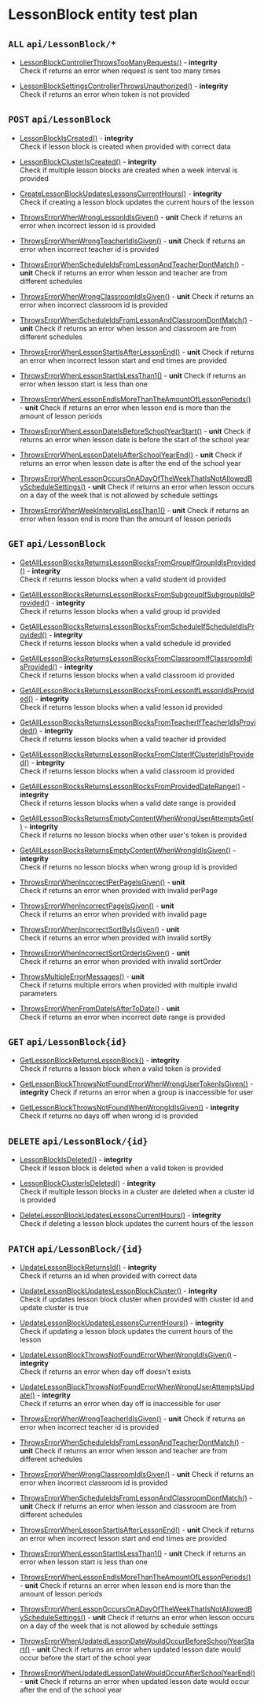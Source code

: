 # LessonBlock entity test plan

## `ALL` `api/LessonBlock/*`

- [LessonBlockControllerThrowsTooManyRequests()](../Entities/ELessonBlock/LessonBlockController.test.cs) - **integrity**  
  Check if returns an error when request is sent too many times

- [LessonBlockSettingsControllerThrowsUnauthorized()](../Entities/ELessonBlock/LessonBlockController.test.cs) - **integrity**  
  Check if returns an error when token is not provided

## `POST` `api/LessonBlock`

- [LessonBlockIsCreated()](../Entities/ELessonBlock/LessonBlockController.test.cs) - **integrity**  
  Check if lesson block is created when provided with correct data

- [LessonBlockClusterIsCreated()](../Entities/ELessonBlock/LessonBlockController.test.cs) - **integrity**  
  Check if multiple lesson blocks are created when a week interval is provided

- [CreateLessonBlockUpdatesLessonsCurrentHours()](../Entities/ELessonBlock/LessonBlockController.test.cs) - **integrity**  
  Check if creating a lesson block updates the current hours of the lesson

- [ThrowsErrorWhenWrongLessonIdIsGiven()](../Entities/ELessonBlock/CreateLessonBlockCommand.unit.cs) - **unit** 
  Check if returns an error when incorrect lesson id is provided

- [ThrowsErrorWhenWrongTeacherIdIsGiven()](../Entities/ELessonBlock/CreateLessonBlockCommand.unit.cs) - **unit** 
  Check if returns an error when incorrect teacher id is provided

- [ThrowsErrorWhenScheduleIdsFromLessonAndTeacherDontMatch()](../Entities/ELessonBlock/CreateLessonBlockCommand.unit.cs) - **unit** 
  Check if returns an error when lesson and teacher are from different schedules

- [ThrowsErrorWhenWrongClassroomIdIsGiven()](../Entities/ELessonBlock/CreateLessonBlockCommand.unit.cs) - **unit** 
  Check if returns an error when incorrect classroom id is provided

- [ThrowsErrorWhenScheduleIdsFromLessonAndClassroomDontMatch()](../Entities/ELessonBlock/CreateLessonBlockCommand.unit.cs) - **unit** 
  Check if returns an error when lesson and classroom are from different schedules

- [ThrowsErrorWhenLessonStartIsAfterLessonEnd()](../Entities/ELessonBlock/Commands/CreateLessonBlockCommand.unit.cs) - **unit** 
  Check if returns an error when incorrect lesson start and end times are provided

- [ThrowsErrorWhenLessonStartIsLessThan1()](../Entities/ELessonBlock/Commands/CreateLessonBlockCommand.unit.cs) - **unit** 
  Check if returns an error when lesson start is less than one

- [ThrowsErrorWhenLessonEndIsMoreThanTheAmountOfLessonPeriods()](../Entities/ELessonBlock/Commands/CreateLessonBlockCommand.unit.cs) - **unit** 
  Check if returns an error when lesson end is more than the amount of lesson periods

- [ThrowsErrorWhenLessonDateIsBeforeSchoolYearStart()](../Entities/ELessonBlock/Commands/CreateLessonBlockCommand.unit.cs) - **unit** 
  Check if returns an error when lesson date is before the start of the school year

- [ThrowsErrorWhenLessonDateIsAfterSchoolYearEnd()](../Entities/ELessonBlock/Commands/CreateLessonBlockCommand.unit.cs) - **unit** 
  Check if returns an error when lesson date is after the end of the school year

- [ThrowsErrorWhenLessonOccursOnADayOfTheWeekThatIsNotAllowedByScheduleSettings()](../Entities/ELessonBlock/Commands/CreateLessonBlockCommand.unit.cs) - **unit** 
  Check if returns an error when lesson occurs on a day of the week that is not allowed by schedule settings

- [ThrowsErrorWhenWeekIntervalIsLessThan1()](../Entities/ELessonBlock/Commands/CreateLessonBlockCommand.unit.cs) - **unit** 
  Check if returns an error when lesson end is more than the amount of lesson periods


## `GET` `api/LessonBlock`

- [GetAllLessonBlocksReturnsLessonBlocksFromGroupIfGroupIdIsProvided()](../Entities/ELessonBlock/LessonBlockController.test.cs) - **integrity**  
  Check if returns lesson blocks when a valid student id provided

- [GetAllLessonBlocksReturnsLessonBlocksFromSubgroupIfSubgroupIdIsProvided()](../Entities/ELessonBlock/LessonBlockController.test.cs) - **integrity**  
  Check if returns lesson blocks when a valid group id provided

- [GetAllLessonBlocksReturnsLessonBlocksFromScheduleIfScheduleIdIsProvided()](../Entities/ELessonBlock/LessonBlockController.test.cs) - **integrity**  
  Check if returns lesson blocks when a valid schedule id provided

- [GetAllLessonBlocksReturnsLessonBlocksFromClassroomIfClassroomIdIsProvided()](../Entities/ELessonBlock/LessonBlockController.test.cs) - **integrity**  
  Check if returns lesson blocks when a valid classroom id provided

- [GetAllLessonBlocksReturnsLessonBlocksFromLessonIfLessonIdIsProvided()](../Entities/ELessonBlock/LessonBlockController.test.cs) - **integrity**  
  Check if returns lesson blocks when a valid lesson id provided

- [GetAllLessonBlocksReturnsLessonBlocksFromTeacherIfTeacherIdIsProvided()](../Entities/ELessonBlock/LessonBlockController.test.cs) - **integrity**  
  Check if returns lesson blocks when a valid teacher id provided

- [GetAllLessonBlocksReturnsLessonBlocksFromClsterIfClusterIdIsProvided()](../Entities/ELessonBlock/LessonBlockController.test.cs) - **integrity**  
  Check if returns lesson blocks when a valid classroom id provided

- [GetAllLessonBlocksReturnsLessonBlocksFromProvidedDateRange()](../Entities/ELessonBlock/LessonBlockController.test.cs) - **integrity**  
  Check if returns lesson blocks when a valid date range is provided

- [GetAllLessonBlocksReturnsEmptyContentWhenWrongUserAttemptsGet()](../Entities/ELessonBlock/LessonBlockController.test.cs) - **integrity**  
  Check if returns no lesson blocks when other user's token is provided

- [GetAllLessonBlocksReturnsEmptyContentWhenWrongIdIsGiven()](../Entities/ELessonBlock/LessonBlockController.test.cs) - **integrity**  
  Check if returns no lesson blocks when wrong group id is provided

- [ThrowsErrorWhenIncorrectPerPageIsGiven()](../Entities/ELessonBlock/Queries/GetAllLessonBlock.unit.cs) - **unit**  
  Check if returns an error when provided with invalid perPage

- [ThrowsErrorWhenIncorrectPageIsGiven()](../Entities/ELessonBlock/Queries/GetAllLessonBlock.unit.cs) - **unit**  
  Check if returns an error when provided with invalid page

- [ThrowsErrorWhenIncorrectSortByIsGiven()](../Entities/ELessonBlock/Queries/GetAllLessonBlock.unit.cs) - **unit**  
  Check if returns an error when provided with invalid sortBy

- [ThrowsErrorWhenIncorrectSortOrderIsGiven()](../Entities/ELessonBlock/Queries/GetAllLessonBlock.unit.cs) - **unit**  
  Check if returns an error when provided with invalid sortOrder

- [ThrowsMultipleErrorMessages()](../Entities/ELessonBlock/Queries/GetAllLessonBlock.unit.cs) - **unit**  
  Check if returns multiple errors when provided with multiple invalid parameters

- [ThrowsErrorWhenFromDateIsAfterToDate()](../Entities/ELessonBlock/Queries/GetAllLessonBlock.unit.cs) - **unit**  
  Check if returns an error when incorrect date range is provided

	
## `GET` `api/LessonBlock{id}`

- [GetLessonBlockReturnsLessonBlock()](../Entities/ELessonBlock/LessonBlockController.test.cs) - **integrity**  
  Check if returns a lesson block when a valid token is provided

- [GetLessonBlockThrowsNotFoundErrorWhenWrongUserTokenIsGiven()](../Entities/ELessonBlock/LessonBlockController.test.cs) - **integrity** 
  Check if returns an error when a group is inaccessible for user

- [GetLessonBlockThrowsNotFoundWhenWrongIdIsGiven()](../Entities/ELessonBlock/LessonBlockController.test.cs) - **integrity**  
  Check if returns no days off when wrong id is provided

## `DELETE` `api/LessonBlock/{id}`

- [LessonBlockIsDeleted()](../Entities/ELessonBlock/LessonBlockController.test.cs) - **integrity**  
  Check if lesson block is deleted when a valid token is provided

- [LessonBlockClusterIsDeleted()](../Entities/ELessonBlock/LessonBlockController.test.cs) - **integrity**  
  Check if multiple lesson blocks in a cluster are deleted when a cluster id is provided

- [DeleteLessonBlockUpdatesLessonsCurrentHours()](../Entities/ELessonBlock/LessonBlockController.test.cs) - **integrity**  
  Check if deleting a lesson block updates the current hours of the lesson

## `PATCH` `api/LessonBlock/{id}`

- [UpdateLessonBlockReturnsId()](../Entities/ELessonBlock/LessonBlockController.test.cs) - **integrity**  
  Check if returns an id when provided with correct data

- [UpdateLessonBlockUpdatesLessonBlockCluster()](../Entities/EClassroom/ClassroomController.test.cs) - **integrity**  
  Check if updates lesson block cluster  when provided with cluster id and update cluster is true

- [UpdateLessonBlockUpdatesLessonsCurrentHours()](../Entities/EClassroom/ClassroomController.test.cs) - **integrity**  
   Check if updating a lesson block updates the current hours of the lesson

- [UpdateLessonBlockThrowsNotFoundErrorWhenWrongIdIsGiven()](../Entities/ELessonBlock/LessonBlockController.test.cs) - **integrity**  
  Check if returns an error when day off doesn't exists

- [UpdateLessonBlockThrowsNotFoundErrorWhenWrongUserAttemptsUpdate()](../Entities/ELessonBlock/LessonBlockController.test.cs) - **integrity**  
  Check if returns an error when day off is inaccessible for user

- [ThrowsErrorWhenWrongTeacherIdIsGiven()](../Entities/ELessonBlock/UpdateLessonBlockCommand.unit.cs) - **unit** 
  Check if returns an error when incorrect teacher id is provided

- [ThrowsErrorWhenScheduleIdsFromLessonAndTeacherDontMatch()](../Entities/ELessonBlock/UpdateLessonBlockCommand.unit.cs) - **unit** 
  Check if returns an error when lesson and teacher are from different schedules

- [ThrowsErrorWhenWrongClassroomIdIsGiven()](../Entities/ELessonBlock/UpdateLessonBlockCommand.unit.cs) - **unit** 
  Check if returns an error when incorrect classroom id is provided

- [ThrowsErrorWhenScheduleIdsFromLessonAndClassroomDontMatch()](../Entities/ELessonBlock/UpdateLessonBlockCommand.unit.cs) - **unit** 
  Check if returns an error when lesson and classroom are from different schedules

- [ThrowsErrorWhenLessonStartIsAfterLessonEnd()](../Entities/ELessonBlock/Commands/UpdateLessonBlockCommand.unit.cs) - **unit** 
  Check if returns an error when incorrect lesson start and end times are provided

- [ThrowsErrorWhenLessonStartIsLessThan1()](../Entities/ELessonBlock/Commands/UpdateLessonBlockCommand.unit.cs) - **unit** 
  Check if returns an error when lesson start is less than one

- [ThrowsErrorWhenLessonEndIsMoreThanTheAmountOfLessonPeriods()](../Entities/ELessonBlock/Commands/UpdateLessonBlockCommand.unit.cs) - **unit** 
  Check if returns an error when lesson end is more than the amount of lesson periods

- [ThrowsErrorWhenLessonOccursOnADayOfTheWeekThatIsNotAllowedByScheduleSettings()](../Entities/ELessonBlock/Commands/UpdateLessonBlockCommand.unit.cs) - **unit** 
  Check if returns an error when lesson occurs on a day of the week that is not allowed by schedule settings

- [ThrowsErrorWhenUpdatedLessonDateWouldOccurBeforeSchoolYearStart()](../Entities/ELessonBlock/Commands/UpdateLessonBlockCommand.unit.cs) - **unit** 
  Check if returns an error when updated lesson date would occur before the start of the school year

- [ThrowsErrorWhenUpdatedLessonDateWouldOccurAfterSchoolYearEnd()](../Entities/ELessonBlock/Commands/UpdateLessonBlockCommand.unit.cs) - **unit** 
  Check if returns an error when updated lesson date would occur after the end of the school year




